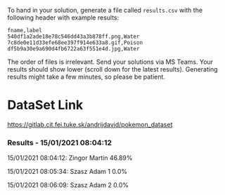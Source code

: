 To hand in your solution, generate a file called `results.csv` with the following header with example results:

```
fname,label
540df1a2ade18e78c546dd43a3b878ff.png,Water
7c8de0e11d33efe68ee397f914e633a8.gif,Poison
df5b9a30e9a690d4fb6722a63f551e4d.jpg,Water
```

The order of files is irrelevant. Send your solutions via MS Teams. Your results should show lower (scroll down for the latest results). Generating results might take a few minutes, so please be patient.

# DataSet Link

https://gitlab.cit.fei.tuke.sk/andrijdavid/pokemon_dataset


### Results - 15/01/2021 08:04:12
15/01/2021 08:04:12: Zingor Martin 46.89%

15/01/2021 08:05:34: Szasz Adam 1 0.0% 

15/01/2021 08:06:09: Szasz Adam 2 0.0% 

